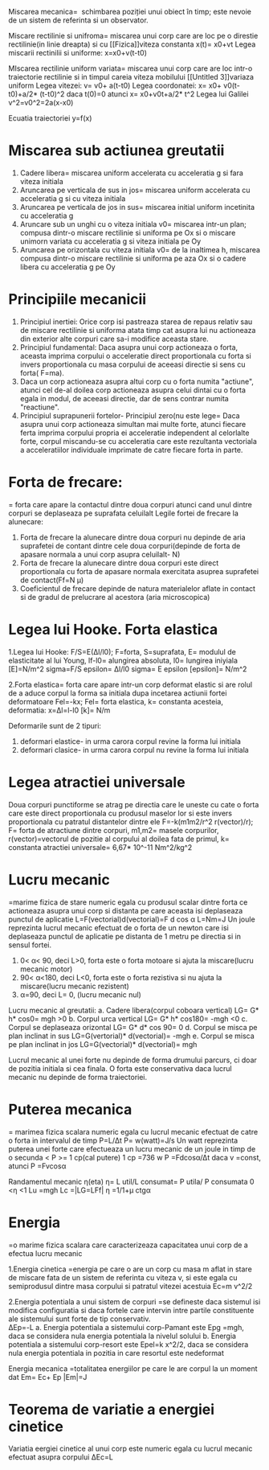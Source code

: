 Miscarea mecanica=  schimbarea poziției unui obiect în timp; este nevoie de un sistem de referinta si un observator.

Miscare rectilinie si unifroma= miscarea unui corp care are loc pe o direstie rectilinie(in linie dreapta) si cu [[Fizica]]viteza constanta
x(t)= x0+vt
Legea miscarii rectinilii si uniforme: x=x0+v(t-t0)

MIscarea rectilinie uniform variata= miscarea unui corp care are loc intr-o traiectorie rectilinie si in timpul careia viteza mobilului [[Untitled 3]]variaza uniform
Legea vitezei: v= v0+ a(t-t0)
Legea coordonatei: x= x0+ v0(t-t0)+a/2* (t-t0)^2
                                daca t(0)=0 atunci x= x0+v0t+a/2* t^2
Legea lui Galilei v^2=v0^2=2a(x-x0)

Ecuatia traiectoriei y=f(x)

Miscarea sub actiunea greutatii
=
1. Cadere libera= miscarea uniform accelerata cu acceleratia g si fara viteza initiala
2. Aruncarea pe verticala de sus in jos= miscarea uniform accelerata cu acceleratia g si cu viteza initiala
3. Aruncarea pe verticala de jos in sus= miscarea initial uniform incetinita cu acceleratia g
4. Aruncare sub un unghi cu o viteza initiala v0= miscarea intr-un plan; compusa dintr-o miscare rectilinie si uniforma pe Ox si o miscare unimorn variata cu acceleratia g si viteza initiala pe Oy
5.  Aruncarea pe orizontala cu viteza initiala v0= de la inaltimea h, miscarea compusa dintr-o miscare rectilinie si uniforma pe aza Ox si o cadere libera cu acceleratia g pe Oy

Principiile mecanicii
=
1. Principiul inertiei: Orice corp isi pastreaza starea de repaus relativ sau de miscare rectilinie si uniforma atata timp cat asupra lui nu actioneaza din exterior alte corpuri care sa-i modifice aceasta stare.
2. Principiul fundamental: Daca asupra unui corp actioneaza o forta, aceasta imprima corpului o acceleratie direct proportionala cu forta si invers proportionala cu masa corpului de aceeasi directie si sens cu forta( F=ma).
3. Daca un corp actioneaza asupra altui corp cu o forta numita "actiune", atunci cel de-al doilea corp actioneaza asupra celui dintai cu o forta egala in modul, de aceeasi directie, dar de sens contrar numita "reactiune".
4. Principiul suprapunerii fortelor- Principiul zero(nu este lege= Daca asupra unui corp actioneaza simultan mai multe forte, atunci fiecare ferta imprima corpului propria ei acceleratie independent al celorlalte forte, corpul miscandu-se cu acceleratia care este rezultanta vectoriala a acceleratiilor individuale imprimate de catre fiecare forta in parte.

Forta de frecare:
= 
= forta care apare la contactul dintre doua corpuri atunci cand unul dintre corpuri se deplaseaza pe suprafata celuilalt
Legile fortei de frecare la alunecare:
1. Forta de frecare la alunecare dintre doua corpuri nu depinde de aria suprafetei de contant dintre cele doua corpuri(depinde de forta de apasare normala a unui corp asupra celuilalt- N)
2. Forta de frecare la alunecare dintre doua corpuri este direct proportionala cu forta de apasare normala exercitata asuprea suprafetei de contact(Ff=N μ)
3. Coeficientul de frecare depinde de natura materialelor aflate in contact si de gradul de prelucrare al acestora (aria microscopica)

Legea lui Hooke. Forta elastica
=
 1.Legea lui Hooke: F/S=E(Δl/l0); 
 F=forta, S=suprafata, E= modulul de elasticitate al lui Young, lf-l0= alungirea absoluta, l0= lungirea iniyiala
[E]=N/m^2
sigma=F/S
epsilon= Δl/l0
sigma= E epsilon
[epsilon]= N/m^2

2.Forta elastica= forta care apare intr-un corp deformat elastic si are rolul de a aduce corpul la forma sa initiala dupa incetarea actiunii fortei deformatoare
Fel=-kx;
Fel= forta elastica, k= constanta acesteia, deformatia: x=Δl=l-l0
[k]= N/m

Deformarile sunt de 2 tipuri:
1. deformari elastice- in urma carora corpul revine la forma lui initiala
2. deformari clasice- in urma carora corpul nu revine la forma lui initiala

Legea atractiei universale
=
Doua corpuri punctiforme se atrag pe directia care le uneste cu cate o forta care este direct proportionala cu produsul maselor lor si este invers proportionala cu patratul distantelor dintre ele
F=-k(m1m2/r^2 r(vector)/r);
F= forta de atractiune dintre corpuri, m1,m2= masele corpurilor, r(vector)=vectorul de pozitie al corpului al doilea fata de primul, 
k= constanta atractiei universale= 6,67* 10^-11  Nm^2/kg^2

Lucru mecanic
=
=marime fizica de stare numeric egala cu produsul scalar dintre forta ce actioneaza asupra unui corp si distanta pe care aceasta isi deplaseaza punctul de aplicatie
L=F(vectorial)d(vectorial)=F d cos α
L=Nm=J
Un joule reprezinta lucrul mecanic efectuat de o forta de un newton care isi deplaseaza punctul de aplicatie pe distanta de 1 metru pe directia si in sensul fortei.
1. 0< α< 90, deci L>0, forta este o forta motoare si ajuta la miscare(lucru mecanic motor)
2. 90< α<180, deci L<0, forta este o forta rezistiva si nu ajuta la miscare(lucru mecanic rezistent)
3. α=90, deci L= 0, (lucru mecanic nul)

Lucru mecanic al greutatii:
a. Cadere libera(corpul coboara vertical)
LG= G* h* cos0= mgh >0
b. Corpul urca vertical
LG= G* h* cos180= -mgh <0
c. Corpul se deplaseaza orizontal
LG= G* d* cos 90= 0
d. Corpul se misca pe plan inclinat in sus
LG=G(vertorial)* d(vectorial)= -mgh
e. Corpul se misca pe plan inclinat in jos
LG=G(vectorial)* d(vectorial)= mgh

Lucrul mecanic al unei forte nu depinde de forma drumului parcurs, ci doar de pozitia initiala si cea finala. O forta este conservativa daca lucrul mecanic nu depinde de forma traiectoriei.

Puterea mecanica
=

= marimea fizica scalara numeric egala cu lucrul mecanic efectuat de catre o forta in intervalul de timp
P=L/Δt
P= w(watt)=J/s
Un watt reprezinta puterea unei forte care efectueaza un lucru mecanic de un joule in timp de o secunda
< P >= 1 cp(cal putere)
1 cp =736 w
P =Fdcosα/Δt
daca v =const, atunci P =Fvcosα

Randamentul mecanic η(eta)
η= L util/L consumat= P utila/ P consumata
0 <η <1
Lu =mgh
Lc =|LG=LFf|
η =1/1+μ ctgα

Energia
=
=o marime fizica scalara care caracterizeaza capacitatea unui corp de a efectua lucru mecanic

1.Energia cinetica =energia pe care o are un corp cu masa m aflat in stare de miscare fata de un sistem de referinta cu viteza v, si este egala cu semiprodusul dintre masa corpului si patratul vitezei acestuia
Ec=m v^2/2

2.Energia potentiala a unui sistem de corpuri =se defineste daca sistemul isi modifica configuratia si daca fortele care intervin intre partile constituente ale sistemului sunt forte de tip conservativ.  
ΔEp=-L
a. Energia potentiala a sistemului corp-Pamant este 
Epg =mgh, daca se considera nula energia potentiala la nivelul solului
b. Energia potentiala a sistemului corp-resort este 
Epel=k x^2/2,  daca se considera nula energia potentiala in pozitia in care resortul este nedeformat

Energia mecanica =totalitatea energiilor pe care le are corpul la un moment dat
Em= Ec+ Ep
|Em|=J

Teorema de variatie a energiei cinetice
=
Variatia eergiei cinetice al unui corp este numeric egala cu lucrul mecanic efectuat asupra corpului
ΔEc=L